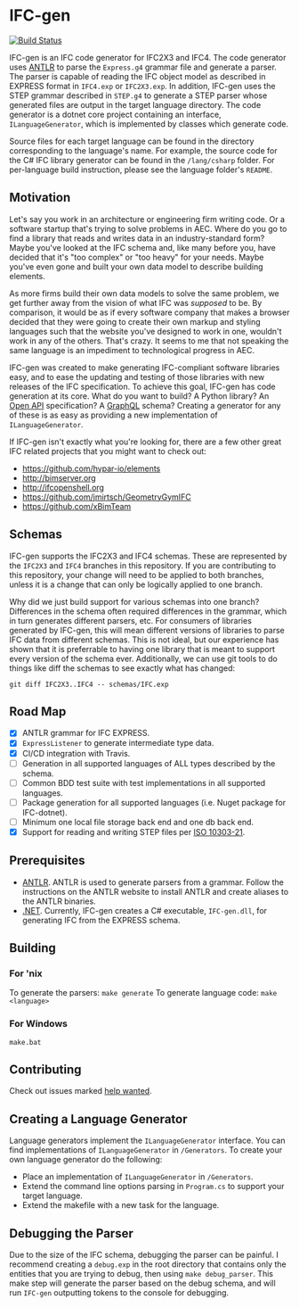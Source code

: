 # IFC-gen  
[![Build Status](https://travis-ci.org/hypar-io/IFC-gen.svg?branch=IFC4)](https://travis-ci.org/hypar-io/IFC-gen)   

IFC-gen is an IFC code generator for IFC2X3 and IFC4. The code generator uses [ANTLR](http://www.antlr.org) to parse the `Express.g4` grammar file and generate a parser. The parser is capable of reading the IFC object model as described in EXPRESS format in `IFC4.exp` or `IFC2X3.exp`. In addition, IFC-gen uses the STEP grammar described in `STEP.g4` to generate a STEP parser whose generated files are output in the target language directory. The code generator is a dotnet core project containing an interface, `ILanguageGenerator`, which is implemented by classes which generate code.

Source files for each target language can be found in the directory corresponding to the language's name. For example, the source code for the C# IFC library generator can be found in the `/lang/csharp` folder. For per-language build instruction, please see the language folder's `README`.

## Motivation

Let's say you work in an architecture or engineering firm writing code. Or a software startup that's trying to solve problems in AEC. Where do you go to find a library that reads and writes data in an industry-standard form? Maybe you've looked at the IFC schema and, like many before you, have decided that it's "too complex" or "too heavy" for your needs. Maybe you've even gone and built your own data model to describe building elements. 

As more firms build their own data models to solve the same problem, we get further away from the vision of what IFC was _supposed_ to be. By comparison, it would be as if every software company that makes a browser decided that they were going to create their own markup and styling languages such that the website you've designed to work in one, wouldn't work in any of the others. That's crazy. It seems to me that not speaking the same language is an impediment to technological progress in AEC. 

IFC-gen was created to make generating IFC-compliant software libraries easy, and to ease the updating and testing of those libraries with new releases of the IFC specification. To achieve this goal, IFC-gen has code generation at its core.  What do you want to build? A Python library? An [Open API](https://github.com/OAI/OpenAPI-Specification) specification? A [GraphQL](http://graphql.org) schema? Creating a generator for any of these is as easy as providing a new implementation of `ILanguageGenerator`.

If IFC-gen isn't exactly what you're looking for, there are a few other great IFC related projects that you might want to check out:
- https://github.com/hypar-io/elements
- http://bimserver.org
- http://ifcopenshell.org
- https://github.com/jmirtsch/GeometryGymIFC
- https://github.com/xBimTeam

## Schemas
IFC-gen supports the IFC2X3 and IFC4 schemas. These are represented by the `IFC2X3` and `IFC4` branches in this repository. If you are contributing to this repository, your change will need to be applied to both branches, unless it is a change that can only be logically applied to one branch.

Why did we just build support for various schemas into one branch? Differences in the schema often required differences in the grammar, which in turn generates different parsers, etc. For consumers of libraries generated by IFC-gen, this will mean different versions of libraries to parse IFC data from different schemas. This is not ideal, but our experience has shown that it is preferrable to having one library that is meant to support every version of the schema ever. Additionally, we can use git tools to do things like diff the schemas to see exactly what has changed:
```
git diff IFC2X3..IFC4 -- schemas/IFC.exp
```

## Road Map
- [x] ANTLR grammar for IFC EXPRESS.  
- [x] `ExpressListener` to generate intermediate type data.  
- [x] CI/CD integration with Travis.
- [ ] Generation in all supported languages of ALL types described by the schema.  
- [ ] Common BDD test suite with test implementations in all supported languages.
- [ ] Package generation for all supported languages (i.e. Nuget package for IFC-dotnet).
- [ ] Minimum one local file storage back end and one db back end.
- [x] Support for reading and writing STEP files per [ISO 10303-21](https://en.wikipedia.org/wiki/ISO_10303-21).  

## Prerequisites

- [ANTLR](http://www.antlr.org). ANTLR is used to generate parsers from a grammar. Follow the instructions on the ANTLR website to install ANTLR and create aliases to the ANTLR binaries.
- [.NET](https://www.microsoft.com/net/learn/get-started/macos). Currently, IFC-gen creates a C# executable, `IFC-gen.dll`, for generating IFC from the EXPRESS schema. 

## Building

### For 'nix
To generate the parsers:
`make generate`
To generate language code:
`make <language>`

### For Windows
`make.bat`

## Contributing
Check out issues marked [help wanted](https://github.com/hypar-io/IFC-gen/issues?q=is%3Aissue+is%3Aopen+label%3A%22help+wanted%22).

## Creating a Language Generator
Language generators implement the `ILanguageGenerator` interface. You can find implementations of `ILanguageGenerator` in `/Generators`. To create your own language generator do the following:
- Place an implementation of `ILanguageGenerator` in `/Generators`.
- Extend the command line options parsing in `Program.cs` to support your target language.
- Extend the makefile with a new task for the language.

## Debugging the Parser
Due to the size of the IFC schema, debugging the parser can be painful. I recommend creating a `debug.exp` in the root directory that contains only the entities that you are trying to debug, then using `make debug_parser`. This make step will generate the parser based on the debug schema, and will run `IFC-gen` outputting tokens to the console for debugging. 
